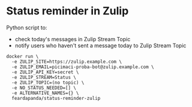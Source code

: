 # Status reminder in Zulip

Python script to:
 * check today's messages in Zulip Stream Topic
 * notify users who haven't sent a message today to Zulip Stream Topic

```
docker run \
  -e ZULIP_SITE=https://zulip.example.com \
  -e ZULIP_EMAIL=picimaci-proba-bot@zulip.example.com \
  -e ZULIP_API_KEY=secret \
  -e ZULIP_STREAM=Status \
  -e ZULIP_TOPIC=(no topic) \
  -e NO_STATUS_NEEDED=[] \
  -e ALTERNATIVE_NAMES={} \
  feardapanda/status-reminder-zulip
```
